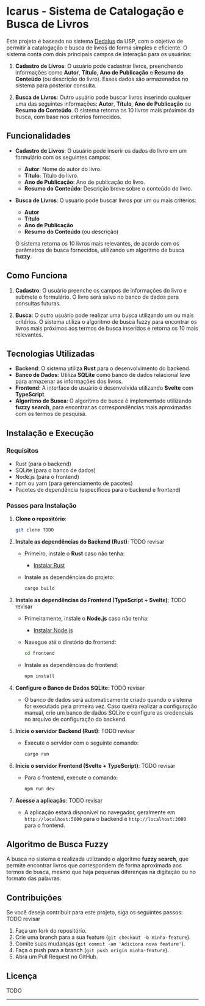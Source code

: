 # Icarus - Sistema de Catalogação e Busca de Livros

Este projeto é baseado no sistema [Dedalus](https://dedalus.usp.br) da USP, com o objetivo de permitir a catalogação e busca de livros de forma simples e eficiente. O sistema conta com dois principais campos de interação para os usuários:

1. **Cadastro de Livros**: O usuário pode cadastrar livros, preenchendo informações como **Autor**, **Título**, **Ano de Publicação** e **Resumo do Conteúdo** (ou descrição do livro). Esses dados são armazenados no sistema para posterior consulta.
   
2. **Busca de Livros**: Outro usuário pode buscar livros inserindo qualquer uma das seguintes informações: **Autor**, **Título**, **Ano de Publicação** ou **Resumo do Conteúdo**. O sistema retorna os 10 livros mais próximos da busca, com base nos critérios fornecidos.

## Funcionalidades

- **Cadastro de Livros**: O usuário pode inserir os dados do livro em um formulário com os seguintes campos:
  - **Autor**: Nome do autor do livro.
  - **Título**: Título do livro.
  - **Ano de Publicação**: Ano de publicação do livro.
  - **Resumo do Conteúdo**: Descrição breve sobre o conteúdo do livro.

- **Busca de Livros**: O usuário pode buscar livros por um ou mais critérios:
  - **Autor**
  - **Título**
  - **Ano de Publicação**
  - **Resumo do Conteúdo** (ou descrição)
  
  O sistema retorna os 10 livros mais relevantes, de acordo com os parâmetros de busca fornecidos, utilizando um algoritmo de busca **fuzzy**.

## Como Funciona

1. **Cadastro**: O usuário preenche os campos de informações do livro e submete o formulário. O livro será salvo no banco de dados para consultas futuras.
  
2. **Busca**: O outro usuário pode realizar uma busca utilizando um ou mais critérios. O sistema utiliza o algoritmo de busca fuzzy para encontrar os livros mais próximos aos termos de busca inseridos e retorna os 10 mais relevantes.

## Tecnologias Utilizadas

- **Backend**: O sistema utiliza **Rust** para o desenvolvimento do backend.
- **Banco de Dados**: Utiliza **SQLite** como banco de dados relacional leve para armazenar as informações dos livros.
- **Frontend**: A interface de usuário é desenvolvida utilizando **Svelte** com **TypeScript**.
- **Algoritmo de Busca**: O algoritmo de busca é implementado utilizando **fuzzy search**, para encontrar as correspondências mais aproximadas com os termos de pesquisa.

## Instalação e Execução

### Requisitos

- Rust (para o backend)
- SQLite (para o banco de dados)
- Node.js (para o frontend)
- npm ou yarn (para gerenciamento de pacotes)
- Pacotes de dependência (específicos para o backend e frontend)

### Passos para Instalação

1. **Clone o repositório**:
    ```bash
    git clone TODO
    ```

2. **Instale as dependências do Backend (Rust)**: TODO revisar
    - Primeiro, instale o **Rust** caso não tenha:
      - [Instalar Rust](https://www.rust-lang.org/learn/get-started)
      
    - Instale as dependências do projeto:
      ```bash
      cargo build
      ```

3. **Instale as dependências do Frontend (TypeScript + Svelte)**: TODO revisar
    - Primeiramente, instale o **Node.js** caso não tenha:
      - [Instalar Node.js](https://nodejs.org/)
      
    - Navegue até o diretório do frontend:
      ```bash
      cd frontend
      ```

    - Instale as dependências do frontend:
      ```bash
      npm install
      ```

4. **Configure o Banco de Dados SQLite**: TODO revisar
    - O banco de dados será automaticamente criado quando o sistema for executado pela primeira vez. Caso queira realizar a configuração manual, crie um banco de dados SQLite e configure as credenciais no arquivo de configuração do backend.

5. **Inicie o servidor Backend (Rust)**: TODO revisar
    - Execute o servidor com o seguinte comando:
      ```bash
      cargo run
      ```

6. **Inicie o servidor Frontend (Svelte + TypeScript)**: TODO revisar
    - Para o frontend, execute o comando:
      ```bash
      npm run dev
      ```

7. **Acesse a aplicação**: TODO revisar
    - A aplicação estará disponível no navegador, geralmente em `http://localhost:5000` para o backend e `http://localhost:3000` para o frontend.

## Algoritmo de Busca Fuzzy

A busca no sistema é realizada utilizando o algoritmo **fuzzy search**, que permite encontrar livros que correspondem de forma aproximada aos termos de busca, mesmo que haja pequenas diferenças na digitação ou no formato das palavras.

## Contribuições 

Se você deseja contribuir para este projeto, siga os seguintes passos: TODO revisar

1. Faça um fork do repositório.
2. Crie uma branch para a sua feature (`git checkout -b minha-feature`).
3. Comite suas mudanças (`git commit -am 'Adiciona nova feature'`).
4. Faça o push para a branch (`git push origin minha-feature`).
5. Abra um Pull Request no GitHub.

## Licença

TODO

---
